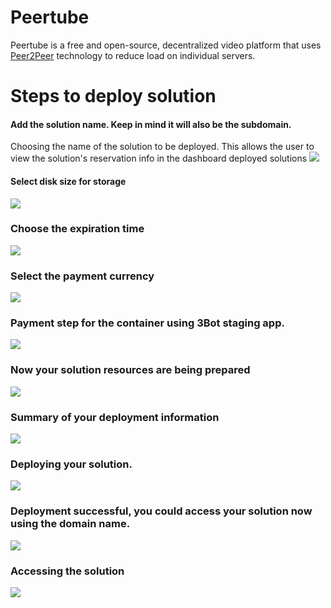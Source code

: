 # Peertube
Peertube is a free and open-source, decentralized video platform that uses [Peer2Peer](threefold__peer2peer) technology to reduce load on individual servers.

# Steps to deploy solution

#### Add the solution name. Keep in mind it will also be the subdomain.
Choosing the name of the solution to be deployed. This allows the user to view the solution's reservation info in the dashboard deployed solutions
![](cloud__peertube_1.png  )

#### Select disk size for storage
![](cloud__peertube_2.png  )

### Choose the expiration time
![](cloud__peertube_3.png  )

### Select the payment currency
![](cloud__peertube_4.png  )

### Payment step for the container using 3Bot staging app.
![](cloud__peertube_5.png  )

### Now your solution resources are being prepared
![](cloud__peertube_6.png  )

### Summary of your deployment information
![](cloud__peertube_7.png  )

### Deploying your solution.
![](cloud__peertube_8.png  )

### Deployment successful, you could access your solution now using the domain name.
![](cloud__peertube_9.png  )

### Accessing the solution
![](cloud__peertube_10.png  )